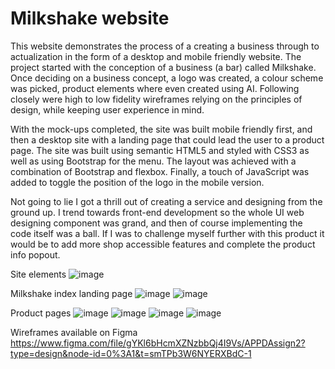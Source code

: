# Milkshake website
This website demonstrates the process of a creating a business through to actualization in the form of a desktop and mobile friendly website. The project started with the conception of a business (a bar) called Milkshake. Once deciding on a business concept, a logo was created, a colour scheme was picked, product elements where even created using AI. Following closely were high to low fidelity wireframes relying on the principles of design, while keeping user experience in mind. 

With the mock-ups completed, the site was built mobile friendly first, and then a desktop site with a landing page that could lead the user to a product page. The site was built using semantic HTML5 and styled with CSS3 as well as using Bootstrap for the menu. The layout was achieved with a combination of Bootstrap and flexbox. Finally, a touch of JavaScript was added to toggle the position of the logo in the mobile version. 

Not going to lie I got a thrill out of creating a service and designing from the ground up. I trend towards front-end development so the whole UI web designing component was grand, and then of course implementing the code itself was a ball. If I was to challenge myself further with this product it would be to add more shop accessible features and complete the product info popout. 

Site elements
![image](https://github.com/tillyjay/milkshakeSite/assets/97525044/a264e0db-3cf8-4f4f-84f5-1c5ec1902601)

Milkshake index landing page 
![image](https://github.com/tillyjay/milkshakeSite/assets/97525044/f9ebb671-22f7-419d-abcb-31b1ee28e829)
![image](https://github.com/tillyjay/milkshakeSite/assets/97525044/c3bf0af4-3c62-455c-9a7b-aa61e8ecfb99)


Product pages
![image](https://github.com/tillyjay/milkshakeSite/assets/97525044/a272dd13-44cb-4d6f-a856-50f7daf1b0e0)
![image](https://github.com/tillyjay/milkshakeSite/assets/97525044/5775de5a-718e-4213-84bb-7e6cf7a34acd)
![image](https://github.com/tillyjay/milkshakeSite/assets/97525044/2fe0b9ea-ae51-4e4a-b14e-ac8026a9e732)
![image](https://github.com/tillyjay/milkshakeSite/assets/97525044/784b06ad-fa56-4036-91dc-04c3e6c75559)

Wireframes available on Figma
https://www.figma.com/file/gYKl6bHcmXZNzbbQj4I9Vs/APPDAssign2?type=design&node-id=0%3A1&t=smTPb3W6NYERXBdC-1
